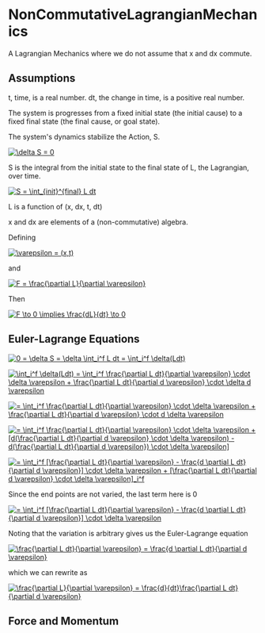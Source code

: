 # NonCommutativeLagrangianMechanics

A Lagrangian Mechanics where we do not assume that x and dx commute.

## Assumptions

t, time, is a real number.  dt, the change in time, is a positive real number.

The system is progresses from a fixed initial state (the initial cause) to a fixed final state (the final cause, or goal state).

The system's dynamics stabilize the Action, S.

<a href="https://www.codecogs.com/eqnedit.php?latex=\delta&space;S&space;=&space;0" target="_blank"><img src="https://latex.codecogs.com/gif.latex?\delta&space;S&space;=&space;0" title="\delta S = 0" /></a>

S is the integral from the initial state to the final state of L, the Lagrangian, over time.

<a href="https://www.codecogs.com/eqnedit.php?latex=S&space;=&space;\int_{init}^{final}&space;L&space;dt" target="_blank"><img src="https://latex.codecogs.com/gif.latex?S&space;=&space;\int_{init}^{final}&space;L&space;dt" title="S = \int_{init}^{final} L dt" /></a>

L is a function of (x, dx, t, dt)

x and dx are elements of a (non-commutative) algebra.

Defining

<a href="https://www.codecogs.com/eqnedit.php?latex=\varepsilon&space;=&space;(x,t)" target="_blank"><img src="https://latex.codecogs.com/gif.latex?\varepsilon&space;=&space;(x,t)" title="\varepsilon = (x,t)" /></a>

and

<a href="https://www.codecogs.com/eqnedit.php?latex=F&space;=&space;\frac{\partial&space;L}{\partial&space;\varepsilon}" target="_blank"><img src="https://latex.codecogs.com/gif.latex?F&space;=&space;\frac{\partial&space;L}{\partial&space;\varepsilon}" title="F = \frac{\partial L}{\partial \varepsilon}" /></a>

Then

<a href="https://www.codecogs.com/eqnedit.php?latex=F&space;\to&space;0&space;\implies&space;\frac{dL}{dt}&space;\to&space;0" target="_blank"><img src="https://latex.codecogs.com/gif.latex?F&space;\to&space;0&space;\implies&space;\frac{dL}{dt}&space;\to&space;0" title="F \to 0 \implies \frac{dL}{dt} \to 0" /></a>

## Euler-Lagrange Equations

<a href="https://www.codecogs.com/eqnedit.php?latex=0&space;=&space;\delta&space;S&space;=&space;\delta&space;\int_i^f&space;L&space;dt&space;=&space;\int_i^f&space;\delta(Ldt)" target="_blank"><img src="https://latex.codecogs.com/gif.latex?0&space;=&space;\delta&space;S&space;=&space;\delta&space;\int_i^f&space;L&space;dt&space;=&space;\int_i^f&space;\delta(Ldt)" title="0 = \delta S = \delta \int_i^f L dt = \int_i^f \delta(Ldt)" /></a>

<a href="https://www.codecogs.com/eqnedit.php?latex=\int_i^f&space;\delta(Ldt)&space;=&space;\int_i^f&space;\frac{\partial&space;L&space;dt}{\partial&space;\varepsilon}&space;\cdot&space;\delta&space;\varepsilon&space;&plus;&space;\frac{\partial&space;L&space;dt}{\partial&space;d&space;\varepsilon}&space;\cdot&space;\delta&space;d&space;\varepsilon" target="_blank"><img src="https://latex.codecogs.com/gif.latex?\int_i^f&space;\delta(Ldt)&space;=&space;\int_i^f&space;\frac{\partial&space;L&space;dt}{\partial&space;\varepsilon}&space;\cdot&space;\delta&space;\varepsilon&space;&plus;&space;\frac{\partial&space;L&space;dt}{\partial&space;d&space;\varepsilon}&space;\cdot&space;\delta&space;d&space;\varepsilon" title="\int_i^f \delta(Ldt) = \int_i^f \frac{\partial L dt}{\partial \varepsilon} \cdot \delta \varepsilon + \frac{\partial L dt}{\partial d \varepsilon} \cdot \delta d \varepsilon" /></a>

<a href="https://www.codecogs.com/eqnedit.php?latex==&space;\int_i^f&space;\frac{\partial&space;L&space;dt}{\partial&space;\varepsilon}&space;\cdot&space;\delta&space;\varepsilon&space;&plus;&space;\frac{\partial&space;L&space;dt}{\partial&space;d&space;\varepsilon}&space;\cdot&space;d&space;\delta&space;\varepsilon" target="_blank"><img src="https://latex.codecogs.com/gif.latex?=&space;\int_i^f&space;\frac{\partial&space;L&space;dt}{\partial&space;\varepsilon}&space;\cdot&space;\delta&space;\varepsilon&space;&plus;&space;\frac{\partial&space;L&space;dt}{\partial&space;d&space;\varepsilon}&space;\cdot&space;d&space;\delta&space;\varepsilon" title="= \int_i^f \frac{\partial L dt}{\partial \varepsilon} \cdot \delta \varepsilon + \frac{\partial L dt}{\partial d \varepsilon} \cdot d \delta \varepsilon" /></a>

<a href="https://www.codecogs.com/eqnedit.php?latex==&space;\int_i^f&space;\frac{\partial&space;L&space;dt}{\partial&space;\varepsilon}&space;\cdot&space;\delta&space;\varepsilon&space;&plus;&space;[d(\frac{\partial&space;L&space;dt}{\partial&space;d&space;\varepsilon}&space;\cdot&space;\delta&space;\varepsilon)&space;-&space;d(\frac{\partial&space;L&space;dt}{\partial&space;d&space;\varepsilon})&space;\cdot&space;\delta&space;\varepsilon]" target="_blank"><img src="https://latex.codecogs.com/gif.latex?=&space;\int_i^f&space;\frac{\partial&space;L&space;dt}{\partial&space;\varepsilon}&space;\cdot&space;\delta&space;\varepsilon&space;&plus;&space;[d(\frac{\partial&space;L&space;dt}{\partial&space;d&space;\varepsilon}&space;\cdot&space;\delta&space;\varepsilon)&space;-&space;d(\frac{\partial&space;L&space;dt}{\partial&space;d&space;\varepsilon})&space;\cdot&space;\delta&space;\varepsilon]" title="= \int_i^f \frac{\partial L dt}{\partial \varepsilon} \cdot \delta \varepsilon + [d(\frac{\partial L dt}{\partial d \varepsilon} \cdot \delta \varepsilon) - d(\frac{\partial L dt}{\partial d \varepsilon}) \cdot \delta \varepsilon]" /></a>

<a href="https://www.codecogs.com/eqnedit.php?latex==&space;\int_i^f&space;[\frac{\partial&space;L&space;dt}{\partial&space;\varepsilon}&space;-&space;\frac{d&space;\partial&space;L&space;dt}{\partial&space;d&space;\varepsilon}]&space;\cdot&space;\delta&space;\varepsilon&space;&plus;&space;[\frac{\partial&space;L&space;dt}{\partial&space;d&space;\varepsilon}&space;\cdot&space;\delta&space;\varepsilon]_i^f" target="_blank"><img src="https://latex.codecogs.com/gif.latex?=&space;\int_i^f&space;[\frac{\partial&space;L&space;dt}{\partial&space;\varepsilon}&space;-&space;\frac{d&space;\partial&space;L&space;dt}{\partial&space;d&space;\varepsilon}]&space;\cdot&space;\delta&space;\varepsilon&space;&plus;&space;[\frac{\partial&space;L&space;dt}{\partial&space;d&space;\varepsilon}&space;\cdot&space;\delta&space;\varepsilon]_i^f" title="= \int_i^f [\frac{\partial L dt}{\partial \varepsilon} - \frac{d \partial L dt}{\partial d \varepsilon}] \cdot \delta \varepsilon + [\frac{\partial L dt}{\partial d \varepsilon} \cdot \delta \varepsilon]_i^f" /></a>

Since the end points are not varied, the last term here is 0

<a href="https://www.codecogs.com/eqnedit.php?latex==&space;\int_i^f&space;[\frac{\partial&space;L&space;dt}{\partial&space;\varepsilon}&space;-&space;\frac{d&space;\partial&space;L&space;dt}{\partial&space;d&space;\varepsilon}]&space;\cdot&space;\delta&space;\varepsilon" target="_blank"><img src="https://latex.codecogs.com/gif.latex?=&space;\int_i^f&space;[\frac{\partial&space;L&space;dt}{\partial&space;\varepsilon}&space;-&space;\frac{d&space;\partial&space;L&space;dt}{\partial&space;d&space;\varepsilon}]&space;\cdot&space;\delta&space;\varepsilon" title="= \int_i^f [\frac{\partial L dt}{\partial \varepsilon} - \frac{d \partial L dt}{\partial d \varepsilon}] \cdot \delta \varepsilon" /></a>

Noting that the variation is arbitrary gives us the Euler-Lagrange equation

<a href="https://www.codecogs.com/eqnedit.php?latex=\frac{\partial&space;L&space;dt}{\partial&space;\varepsilon}&space;=&space;\frac{d&space;\partial&space;L&space;dt}{\partial&space;d&space;\varepsilon}" target="_blank"><img src="https://latex.codecogs.com/gif.latex?\frac{\partial&space;L&space;dt}{\partial&space;\varepsilon}&space;=&space;\frac{d&space;\partial&space;L&space;dt}{\partial&space;d&space;\varepsilon}" title="\frac{\partial L dt}{\partial \varepsilon} = \frac{d \partial L dt}{\partial d \varepsilon}" /></a>

which we can rewrite as

<a href="https://www.codecogs.com/eqnedit.php?latex=\frac{\partial&space;L}{\partial&space;\varepsilon}&space;=&space;\frac{d}{dt}\frac{\partial&space;L&space;dt}{\partial&space;d&space;\varepsilon}" target="_blank"><img src="https://latex.codecogs.com/gif.latex?\frac{\partial&space;L}{\partial&space;\varepsilon}&space;=&space;\frac{d}{dt}\frac{\partial&space;L&space;dt}{\partial&space;d&space;\varepsilon}" title="\frac{\partial L}{\partial \varepsilon} = \frac{d}{dt}\frac{\partial L dt}{\partial d \varepsilon}" /></a>

## Force and Momentum

